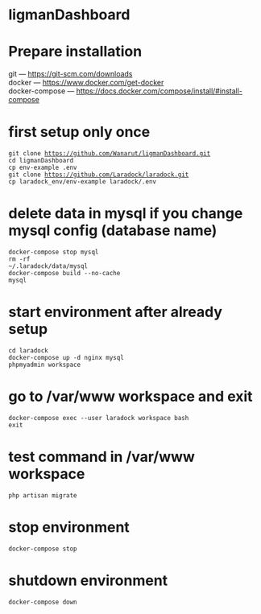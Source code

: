 <h1>ligmanDashboard</h1>

# Prepare installation
git — https://git-scm.com/downloads<br>
docker — https://www.docker.com/get-docker<br>
docker-compose — https://docs.docker.com/compose/install/#install-compose<br>

# first setup only once
<code>git clone https://github.com/Wanarut/ligmanDashboard.git</code><br>
<code>cd ligmanDashboard</code><br>
<code>cp env-example .env</code><br>
<code>git clone https://github.com/Laradock/laradock.git</code><br>
<code>cp laradock_env/env-example laradock/.env</code><br>

# delete data in mysql if you change mysql config (database name)
<code>docker-compose stop mysql</code><br>
<code>rm -rf ~/.laradock/data/mysql</code><br>
<code>docker-compose build --no-cache mysql</code><br>

# start environment after already setup
<code>cd laradock</code><br>
<code>docker-compose up -d nginx mysql phpmyadmin workspace</code><br>

# go to /var/www workspace and exit
<code>docker-compose exec --user laradock workspace bash</code><br>
<code>exit</code><br>

# test command in /var/www workspace
<code>php artisan migrate</code><br>

# stop environment
<code>docker-compose stop</code><br>

# shutdown environment
<code>docker-compose down</code><br>